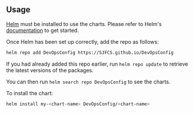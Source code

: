 ## Usage

[Helm](https://helm.sh) must be installed to use the charts.  Please refer to
Helm's [documentation](https://helm.sh/docs) to get started.

Once Helm has been set up correctly, add the repo as follows:
```bash
helm repo add DevOpsConfig https://SJFCS.github.io/DevOpsConfig
```
If you had already added this repo earlier, run `helm repo update` to retrieve the latest versions of the packages.  

You can then run `helm search repo DevOpsConfig` to see the charts.

To install the <chart-name> chart:
```bash
helm install my-<chart-name> DevOpsConfig/<chart-name>
```

